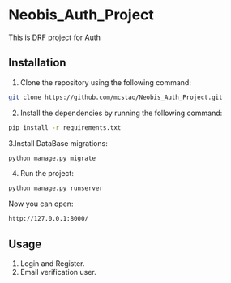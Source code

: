 # Neobis_Auth_Project
This is DRF project for Auth
## Installation

1. Clone the repository using the following command:

```bash
git clone https://github.com/mcstao/Neobis_Auth_Project.git
```

2. Install the dependencies by running the following command:

```bash
pip install -r requirements.txt
```
3.Install DataBase migrations:

```bash
python manage.py migrate
```

4. Run the project:

```bash
python manage.py runserver
```

Now you can open:

```bash
http://127.0.0.1:8000/
```

## Usage

1. Login and Register.
2. Email verification user.


